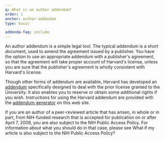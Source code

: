 ```yaml
---
q: What is an author addendum?
order: 1
anchor: author-addendum
type: basic

addenda-faq: include
---
```

An author addendum is a simple legal tool. The typical addendum is a short document, used to amend the agreement issued by a publisher. You have the option to use an appropriate addendum with a publisher's agreement, so that the agreement will take proper account of Harvard's license, unless you are sure that the publisher's agreement is wholly consistent with Harvard's license.

Though other forms of addendum are available, Harvard has developed an [addendum]({{site.baseurl}}/sample_addendum/) specifically designed to deal with the prior license granted to the University. It also enables you to reserve or obtain some additional rights if you wish. Instructions for using the Harvard addendum are provided with the [addendum generator](https://osc.hul.harvard.edu/dash/authors/addendum/generate) on this web site.

If you are an author of a peer-reviewed article that has arisen, in whole or in part, from NIH-funded research that is accepted for publication on or after April 7, 2008, you are also subject to the NIH Public Access Policy. For information about what you should do in that case, please see What if my article is also subject to the NIH Public Access Policy?

